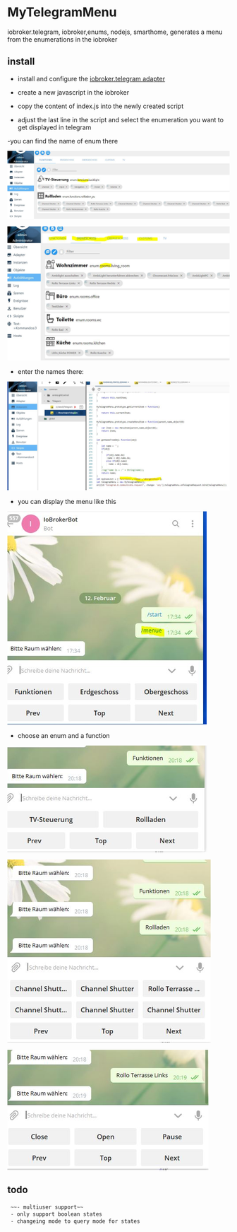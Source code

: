 # MyTelegramMenu
iobroker.telegram, iobroker,enums, nodejs, smarthome, generates a menu from the enumerations in the iobroker

## install
 - install and configure the [iobroker.telegram adapter](https://github.com/ioBroker/ioBroker.telegram)
 
 - create a new javascript in the iobroker
 - copy the content of index.js into the newly created script
 - adjust the last line in the script and select the enumeration you want to get displayed in telegram
 
 -you can find the name of enum there

![enums name](https://github.com/Nahasapeemapetilon/MyTelegramMenu/blob/master/img/img001.JPG?raw=true)

![enums name2](https://github.com/Nahasapeemapetilon/MyTelegramMenu/blob/master/img/img002.JPG?raw=true)

- enter the names there:


![enter the names there:](https://github.com/Nahasapeemapetilon/MyTelegramMenu/blob/master/img/img003.JPG?raw=true)


- you can display the menu like this


![you can display the menu like this](https://github.com/Nahasapeemapetilon/MyTelegramMenu/blob/master/img/img004.JPG?raw=true)

- choose an enum and a function


![choose an enum and a function](https://github.com/Nahasapeemapetilon/MyTelegramMenu/blob/master/img/img005.JPG?raw=true)



![...](https://github.com/Nahasapeemapetilon/MyTelegramMenu/blob/master/img/img006.JPG?raw=true)



![control the states](https://github.com/Nahasapeemapetilon/MyTelegramMenu/blob/master/img/img007.JPG?raw=true)
 
 
## todo 
```
 ~~- multiuser support~~
 - only support boolean states
 - changeing mode to query mode for states
```
